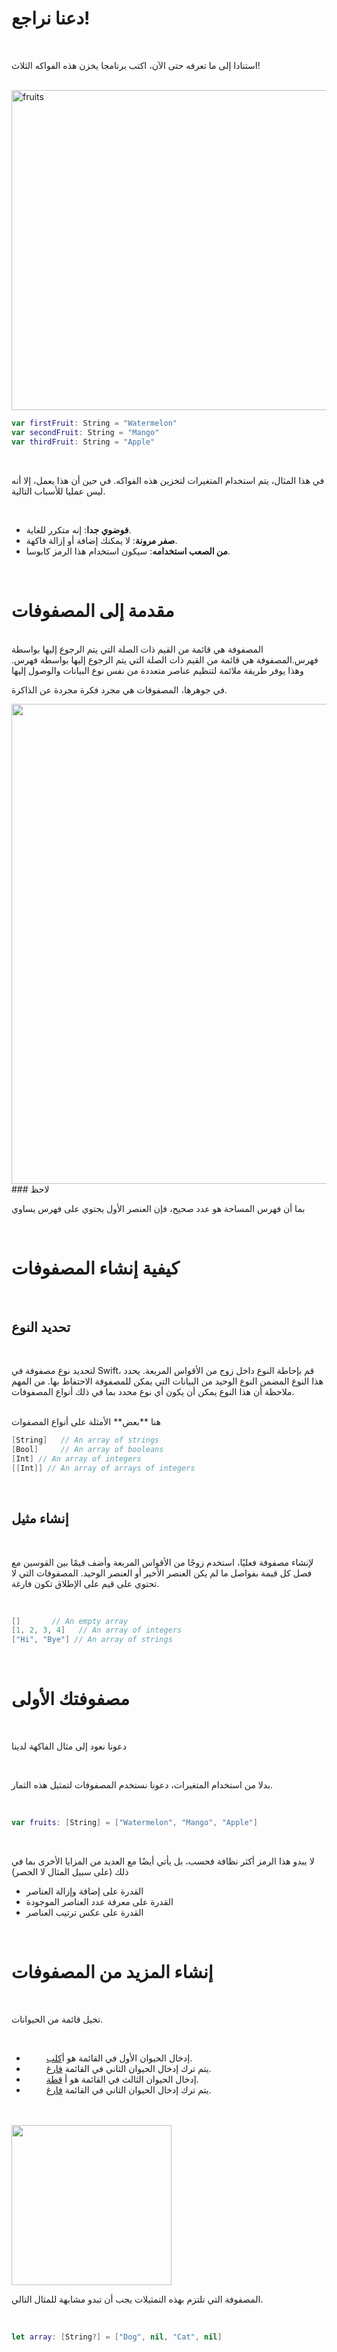 <!-- PROTOTYPE -->

# دعنا نراجع!

<br>

استنادا إلى ما تعرفه حتى الآن، اكتب برنامجا يخزن هذه الفواكه الثلاث!

<br>

<img src="../../gallery/article/fruits.svg" width="512" height="512" alt="fruits">

<br>

```swift
var firstFruit: String = "Watermelon"
var secondFruit: String = "Mango"
var thirdFruit: String = "Apple"
```

<br>

في هذا المثال، يتم استخدام المتغيرات لتخزين هذه الفواكه. في حين أن هذا يعمل، إلا أنه ليس عمليا للأسباب التالية.

<br>

<!-- FIXME: The Bullet Points Need to be on the Left for Arabic -->

* **فوضوي جدا**: إنه متكرر للغاية.
* **صفر مرونة**: لا يمكنك إضافة أو إزالة فاكهة.
* **من الصعب استخدامه**: سيكون استخدام هذا الرمز كابوسا.

<br>

# مقدمة إلى المصفوفات
<br> 
المصفوفة هي قائمة من القيم ذات الصلة التي يتم الرجوع إليها بواسطة فهرس.المصفوفة هي قائمة من القيم ذات الصلة التي يتم الرجوع إليها بواسطة فهرس.
وهذا يوفر طريقة ملائمة لتنظيم عناصر متعددة من نفس نوع البيانات والوصول إليها
<br>
 
 
في جوهرها، المصفوفات هي مجرد فكرة مجردة عن الذاكرة.
<br>

<img src="/gallery/article/inner.png" width="768" height="768"> 

<br>
### لاحظ 
<br> 

بما أن فهرس المساحة هو عدد صحيح، فإن العنصر الأول يحتوي على فهرس يساوي

<br>

# كيفية إنشاء المصفوفات

<br>

## تحديد النوع
<br> 

لتحديد نوع مصفوفة في Swift، قم بإحاطة النوع داخل زوج من الأقواس المربعة. يحدد هذا النوع المضمن النوع الوحيد من البيانات التي يمكن للمصفوفة الاحتفاظ بها. من المهم ملاحظة أن هذا النوع يمكن أن يكون أي نوع محدد بما في ذلك أنواع المصفوفات.


<br>
هنا **بعض**    الأمثلة على أنواع المصفوات
 
 <br> 

```swift
[String]   // An array of strings
[Bool]     // An array of booleans
[Int] // An array of integers 
[[Int]] // An array of arrays of integers 
```

<br>

## إنشاء مثيل

<br>

لإنشاء مصفوفة فعليًا، استخدم زوجًا من الأقواس المربعة وأضف قيمًا بين القوسين مع فصل كل قيمة بفواصل ما لم يكن العنصر الأخير أو العنصر الوحيد. المصفوفات التي لا تحتوي على قيم على الإطلاق تكون فارغة.

<br> 

```swift
[]       // An empty array 
[1, 2, 3, 4]   // An array of integers
["Hi", "Bye"] // An array of strings
```

<br> 

# مصفوفتك الأولى

<br> 

دعونا نعود إلى مثال الفاكهة لدينا

<br> 

بدلا من استخدام المتغيرات، دعونا نستخدم المصفوفات لتمثيل هذه الثمار.

<br>


```swift
var fruits: [String] = ["Watermelon", "Mango", "Apple"]
```

<br>

لا يبدو هذا الرمز أكثر نظافة فحسب، بل يأتي أيضًا مع العديد من المزايا الأخرى بما في ذلك (على سبيل المثال لا الحصر)

- القدرة على إضافة وإزالة العناصر
- القدرة على معرفة عدد العناصر الموجودة
- القدرة على عكس ترتيب العناصر

<br>

# إنشاء المزيد من المصفوفات

<br>

تخيل قائمة من الحيوانات.

<br>

* &emsp;&emsp;  إدخال الحيوان الأول في القائمة هو أ<u>كلب</u>.
* &emsp;&emsp; يتم ترك إدخال الحيوان الثاني في القائمة <u>فارغ</u>.
* &emsp;&emsp; إدخال الحيوان الثالث في القائمة هو أ <u>قطة</u>. 
* &emsp;&emsp; يتم ترك إدخال الحيوان الثاني في القائمة <u>فارغ</u>.

<br>



<br>

<img src="/gallery/article/array.png" width="256" height="256"> 

<br>

المصفوفة التي تلتزم بهذه التمثيلات يجب أن تبدو مشابهة للمثال التالي.

<br>

~~~swift
let array: [String?] = ["Dog", nil, "Cat", nil]
~~~

<br>


